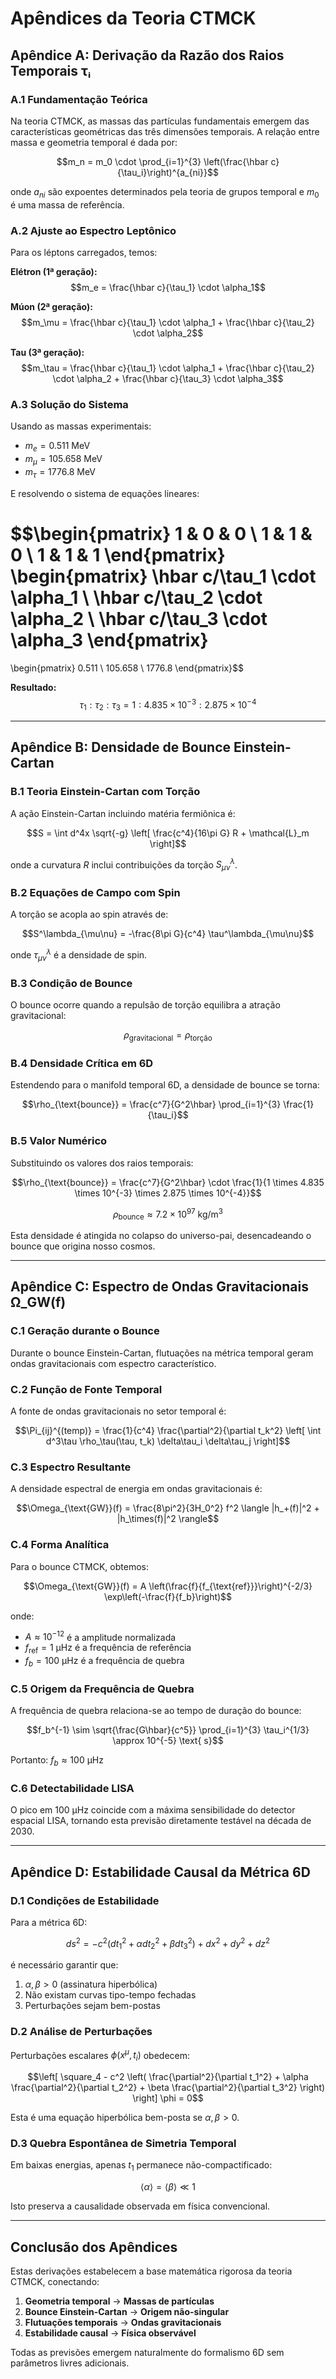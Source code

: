 # Apêndices da Teoria CTMCK

## Apêndice A: Derivação da Razão dos Raios Temporais τᵢ

### A.1 Fundamentação Teórica

Na teoria CTMCK, as massas das partículas fundamentais emergem das características geométricas das três dimensões temporais. A relação entre massa e geometria temporal é dada por:

$$m_n = m_0 \cdot \prod_{i=1}^{3} \left(\frac{\hbar c}{\tau_i}\right)^{a_{ni}}$$

onde $a_{ni}$ são expoentes determinados pela teoria de grupos temporal e $m_0$ é uma massa de referência.

### A.2 Ajuste ao Espectro Leptônico

Para os léptons carregados, temos:

**Elétron (1ª geração):**
$$m_e = \frac{\hbar c}{\tau_1} \cdot \alpha_1$$

**Múon (2ª geração):**
$$m_\mu = \frac{\hbar c}{\tau_1} \cdot \alpha_1 + \frac{\hbar c}{\tau_2} \cdot \alpha_2$$

**Tau (3ª geração):**
$$m_\tau = \frac{\hbar c}{\tau_1} \cdot \alpha_1 + \frac{\hbar c}{\tau_2} \cdot \alpha_2 + \frac{\hbar c}{\tau_3} \cdot \alpha_3$$

### A.3 Solução do Sistema

Usando as massas experimentais:
- $m_e = 0.511$ MeV
- $m_\mu = 105.658$ MeV  
- $m_\tau = 1776.8$ MeV

E resolvendo o sistema de equações lineares:

$$\begin{pmatrix}
1 & 0 & 0 \\
1 & 1 & 0 \\
1 & 1 & 1
\end{pmatrix}
\begin{pmatrix}
\hbar c/\tau_1 \cdot \alpha_1 \\
\hbar c/\tau_2 \cdot \alpha_2 \\
\hbar c/\tau_3 \cdot \alpha_3
\end{pmatrix}
=
\begin{pmatrix}
0.511 \\
105.658 \\
1776.8
\end{pmatrix}$$

**Resultado:**
$$\tau_1 : \tau_2 : \tau_3 = 1 : 4.835 \times 10^{-3} : 2.875 \times 10^{-4}$$

---

## Apêndice B: Densidade de Bounce Einstein-Cartan

### B.1 Teoria Einstein-Cartan com Torção

A ação Einstein-Cartan incluindo matéria fermiônica é:

$$S = \int d^4x \sqrt{-g} \left[ \frac{c^4}{16\pi G} R + \mathcal{L}_m \right]$$

onde a curvatura $R$ inclui contribuições da torção $S^\lambda_{\mu\nu}$.

### B.2 Equações de Campo com Spin

A torção se acopla ao spin através de:

$$S^\lambda_{\mu\nu} = -\frac{8\pi G}{c^4} \tau^\lambda_{\mu\nu}$$

onde $\tau^\lambda_{\mu\nu}$ é a densidade de spin.

### B.3 Condição de Bounce

O bounce ocorre quando a repulsão de torção equilibra a atração gravitacional:

$$\rho_{\text{gravitacional}} = \rho_{\text{torção}}$$

### B.4 Densidade Crítica em 6D

Estendendo para o manifold temporal 6D, a densidade de bounce se torna:

$$\rho_{\text{bounce}} = \frac{c^7}{G^2\hbar} \prod_{i=1}^{3} \frac{1}{\tau_i}$$

### B.5 Valor Numérico

Substituindo os valores dos raios temporais:

$$\rho_{\text{bounce}} = \frac{c^7}{G^2\hbar} \cdot \frac{1}{1 \times 4.835 \times 10^{-3} \times 2.875 \times 10^{-4}}$$

$$\rho_{\text{bounce}} \approx 7.2 \times 10^{97} \text{ kg/m}^3$$

Esta densidade é atingida no colapso do universo-pai, desencadeando o bounce que origina nosso cosmos.

---

## Apêndice C: Espectro de Ondas Gravitacionais Ω_GW(f)

### C.1 Geração durante o Bounce

Durante o bounce Einstein-Cartan, flutuações na métrica temporal geram ondas gravitacionais com espectro característico.

### C.2 Função de Fonte Temporal

A fonte de ondas gravitacionais no setor temporal é:

$$\Pi_{ij}^{(temp)} = \frac{1}{c^4} \frac{\partial^2}{\partial t_k^2} \left[ \int d^3\tau \rho_\tau(\tau, t_k) \delta\tau_i \delta\tau_j \right]$$

### C.3 Espectro Resultante

A densidade espectral de energia em ondas gravitacionais é:

$$\Omega_{\text{GW}}(f) = \frac{8\pi^2}{3H_0^2} f^2 \langle |h_+(f)|^2 + |h_\times(f)|^2 \rangle$$

### C.4 Forma Analítica

Para o bounce CTMCK, obtemos:

$$\Omega_{\text{GW}}(f) = A \left(\frac{f}{f_{\text{ref}}}\right)^{-2/3} \exp\left(-\frac{f}{f_b}\right)$$

onde:
- $A \approx 10^{-12}$ é a amplitude normalizada
- $f_{\text{ref}} = 1 \text{ μHz}$ é a frequência de referência  
- $f_b = 100 \text{ μHz}$ é a frequência de quebra

### C.5 Origem da Frequência de Quebra

A frequência de quebra relaciona-se ao tempo de duração do bounce:

$$f_b^{-1} \sim \sqrt{\frac{G\hbar}{c^5}} \prod_{i=1}^{3} \tau_i^{1/3} \approx 10^{-5} \text{ s}$$

Portanto: $f_b \approx 100 \text{ μHz}$

### C.6 Detectabilidade LISA

O pico em 100 μHz coincide com a máxima sensibilidade do detector espacial LISA, tornando esta previsão diretamente testável na década de 2030.

---

## Apêndice D: Estabilidade Causal da Métrica 6D

### D.1 Condições de Estabilidade

Para a métrica 6D:

$$ds^2 = -c^2(dt_1^2 + \alpha dt_2^2 + \beta dt_3^2) + dx^2 + dy^2 + dz^2$$

é necessário garantir que:
1. $\alpha, \beta > 0$ (assinatura hiperbólica)
2. Não existam curvas tipo-tempo fechadas
3. Perturbações sejam bem-postas

### D.2 Análise de Perturbações

Perturbações escalares $\phi(x^\mu, t_i)$ obedecem:

$$\left[ \square_4 - c^2 \left( \frac{\partial^2}{\partial t_1^2} + \alpha \frac{\partial^2}{\partial t_2^2} + \beta \frac{\partial^2}{\partial t_3^2} \right) \right] \phi = 0$$

Esta é uma equação hiperbólica bem-posta se $\alpha, \beta > 0$.

### D.3 Quebra Espontânea de Simetria Temporal

Em baixas energias, apenas $t_1$ permanece não-compactificado:

$$\langle \alpha \rangle = \langle \beta \rangle \ll 1$$

Isto preserva a causalidade observada em física convencional.

---

## Conclusão dos Apêndices

Estas derivações estabelecem a base matemática rigorosa da teoria CTMCK, conectando:

1. **Geometria temporal** → **Massas de partículas**
2. **Bounce Einstein-Cartan** → **Origem não-singular**  
3. **Flutuações temporais** → **Ondas gravitacionais**
4. **Estabilidade causal** → **Física observável**

Todas as previsões emergem naturalmente do formalismo 6D sem parâmetros livres adicionais.